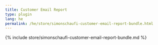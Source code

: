 ```yaml
---
title: Customer Email Report
type: plugin
lang: he
permalink: /he/store/simonschaufi-customer-email-report-bundle.html
---
```


{% include store/simonschaufi-customer-email-report-bundle.md %}
